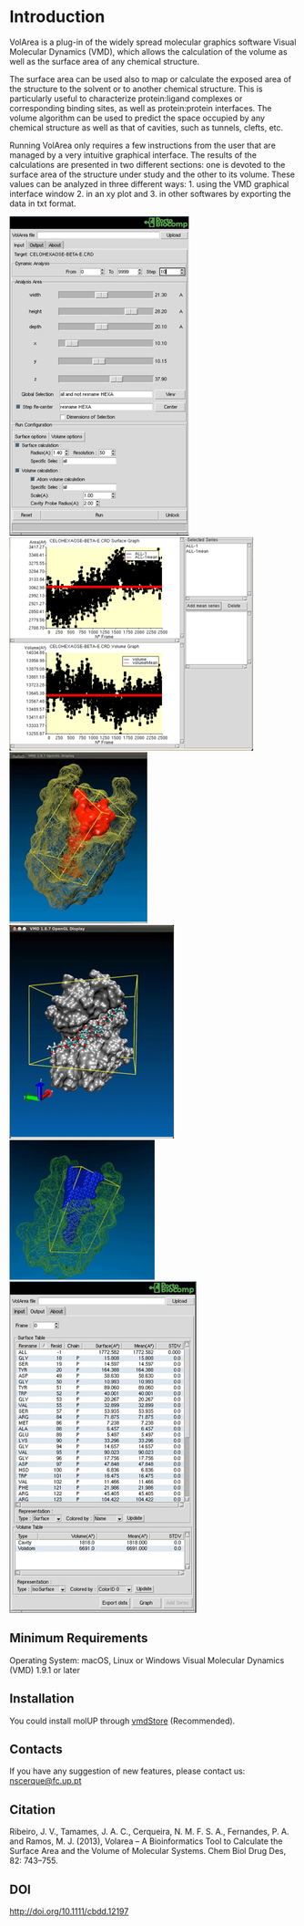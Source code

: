 # Introduction
VolArea is a plug-in of the widely spread molecular graphics software Visual Molecular Dynamics (VMD), which allows the calculation of the volume as well as the surface area of any chemical structure.

The surface area can be used also to map or calculate the exposed area of the structure to the solvent or to another chemical structure. This is particularly useful to characterize protein:ligand complexes or corresponding binding sites, as well as protein:protein interfaces. The volume algorithm can be used to predict the space occupied by any chemical structure as well as that of cavities, such as tunnels, clefts, etc.

Running VolArea only requires a few instructions from the user that are managed by a very intuitive graphical interface. The results of the calculations are presented in two different sections: one is devoted to the surface area of the structure under study and the other to its volume. These values can be analyzed in three different ways: 1. using the VMD graphical interface window 2. in an xy plot and 3. in other softwares by exporting the data in txt format.

![Image](Screenshots/image1.gif)
![Image](Screenshots/image2.gif)
![Image](Screenshots/image3.gif)
![Image](Screenshots/image4.gif)
![Image](Screenshots/image5.gif)
![Image](Screenshots/image6.gif)

## Minimum Requirements

Operating System: macOS, Linux or Windows
Visual Molecular Dynamics (VMD) 1.9.1 or later

## Installation

You could install molUP through [vmdStore](https://github.com/portobiocomp/vmdStore) (Recommended).

## Contacts
If you have any suggestion of new features, please contact us: nscerque@fc.up.pt

## Citation
Ribeiro, J. V., Tamames, J. A. C., Cerqueira, N. M. F. S. A., Fernandes, P. A. and Ramos, M. J. (2013), Volarea – A Bioinformatics Tool to Calculate the Surface Area and the Volume of Molecular Systems. Chem Biol Drug Des, 82: 743–755.

## DOI
http://doi.org/10.1111/cbdd.12197